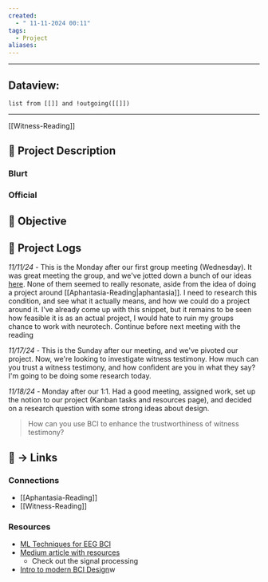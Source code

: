 ```yaml
---
created:
  - " 11-11-2024 00:11"
tags:
  - Project
aliases:
---
```


---
## Dataview:
```dataview
list from [[]] and !outgoing([[]])
```
---


[[Witness-Reading]]
## 🧾 Project Description
### Blurt


### Official


## 🎯 Objective



## 📂 Project Logs 

*11/11/24* - This is the Monday after our first group meeting (Wednesday). It was great meeting the group, and we've jotted down a bunch of our ideas [here](https://docs.google.com/document/d/1EeTEgMblejIQlQ0WO3AALCh4zImAOY4TKZnYtlBJJcg/edit?tab=t.0#heading=h.zbqre1c3qojz). None of them seemed to really resonate, aside from the idea of doing a project around [[Aphantasia-Reading|aphantasia]]. I need to research this condition, and see what it actually means, and how we could do a project around it. I've already come up with this snippet, but it remains to be seen how feasible it is as an actual project, I would hate to ruin my groups chance to work with neurotech.
Continue before next meeting with the reading

*11/17/24* - This is the Sunday after our meeting, and we've pivoted our project. Now, we're looking to investigate witness testimony. How much can you trust a witness testimony, and how confident are you in what they say?
I'm going to be doing some research today. 

*11/18/24* - Monday after our 1:1. Had a good meeting, assigned work, set up the notion to our project (Kanban tasks and resources page), and decided on a research question with some strong ideas about design.
> How can you use BCI to enhance the trustworthiness of witness testimony?



## 🔗 -> Links
### Connections
- [[Aphantasia-Reading]]
- [[Witness-Reading]]
### Resources
- [ML Techniques for EEG BCI](https://www.sciencedirect.com/science/article/pii/S2665917423001599)
- [Medium article with resources](https://medium.com/@arishuynhvan/a-beginners-journey-to-eeg-bci-part-1-af885363e064)
	- Check out the signal processing
- [Intro to modern BCI Design](https://sccn.ucsd.edu/wiki/Introduction_To_Modern_Brain-Computer_Interface_Design)w



